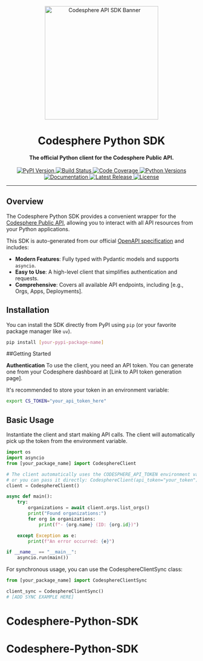 <p align="center">
  <img src="https://signup.codesphere.com/img/codesphere-circle.svg" alt="Codesphere API SDK Banner" width="300">
</p>

<h1 align="center">Codesphere Python SDK</h1>

<p align="center">
  <strong>The official Python client for the Codesphere Public API.</strong>
  <br />
  <br />
  <a href="https://pypi.org/project/[your-pypi-package-name]/">
    <img alt="PyPI Version" src="https://img.shields.io/pypi/v/[your-pypi-package-name].svg?style=flat-square&logo=pypi&logoColor=white">
  </a>
  <a href="https://github.com/[your-github-username]/[your-repo-name]/actions/workflows/ci.yml">
    <img alt="Build Status" src="https://img.shields.io/github/actions/workflow/status/[your-github-username]/[your-repo-name]/ci.yml?branch=main&style=flat-square&logo=githubactions&logoColor=white">
  </a>
  <a href="[LINK_TO_YOUR_CODECOV_REPORT_IF_ANY]">
    <img alt="Code Coverage" src="https://img.shields.io/codecov/c/github/[your-github-username]/[your-repo-name].svg?style=flat-square&logo=codecov&logoColor=white">
  </a>
  <a href="https://pypi.org/project/[your-pypi-package-name]/">
    <img alt="Python Versions" src="https://img.shields.io/pypi/pyversions/[your-pypi-package-name].svg?style=flat-square&logo=python&logoColor=white">
  </a>
  <a href="[LINK_TO_YOUR_DOCUMENTATION]">
    <img alt="Documentation" src="https://img.shields.io/badge/docs-latest-blue.svg?style=flat-square">
  </a>
  <a href="https://github.com/[your-github-username]/[your-repo-name]/releases/latest">
    <img alt="Latest Release" src="https://img.shields.io/github/v/release/[your-github-username]/[your-repo-name]?style=flat-square&logo=github&logoColor=white">
  </a>
  <a href="[LINK_TO_YOUR_LICENSE_FILE]">
    <img alt="License" src="https://img.shields.io/pypi/l/[your-pypi-package-name].svg?style=flat-square">
  </a>
</p>

---

## Overview

The Codesphere Python SDK provides a convenient wrapper for the [Codesphere Public API]([LINK_TO_API_DOCUMENTATION]), allowing you to interact with all API resources from your Python applications.

This SDK is auto-generated from our official [OpenAPI specification]([LINK_TO_YOUR_OPENAPI_SPEC.json]) and includes:
* **Modern Features**: Fully typed with Pydantic models and supports `asyncio`.
* **Easy to Use**: A high-level client that simplifies authentication and requests.
* **Comprehensive**: Covers all available API endpoints, including [e.g., Orgs, Apps, Deployments].

## Installation

You can install the SDK directly from PyPI using `pip` (or your favorite package manager like `uv`).

```bash
pip install [your-pypi-package-name]
```

##Getting Started

**Authentication**
To use the client, you need an API token. You can generate one from your Codesphere dashboard at [Link to API token generation page].

It's recommended to store your token in an environment variable:
```sh
export CS_TOKEN="your_api_token_here"
```

## Basic Usage

Instantiate the client and start making API calls. The client will automatically pick up the token from the environment variable.

```python
import os
import asyncio
from [your_package_name] import CodesphereClient

# The client automatically uses the CODESPHERE_API_TOKEN environment variable
# or you can pass it directly: CodesphereClient(api_token="your_token")
client = CodesphereClient()

async def main():
    try:
        organizations = await client.orgs.list_orgs()
        print("Found organizations:")
        for org in organizations:
            print(f"- {org.name} (ID: {org.id})")

    except Exception as e:
        print(f"An error occurred: {e}")

if __name__ == "__main__":
    asyncio.run(main())
```

For synchronous usage, you can use the CodesphereClientSync class:

```python
from [your_package_name] import CodesphereClientSync

client_sync = CodesphereClientSync()
# [ADD SYNC EXAMPLE HERE]
```
# Codesphere-Python-SDK
# Codesphere-Python-SDK
